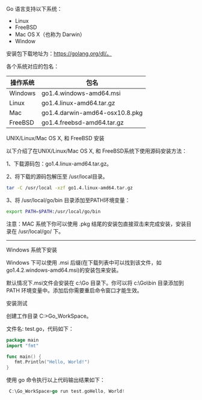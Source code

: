 Go 语言支持以下系统：

- Linux
- FreeBSD
- Mac OS X（也称为 Darwin）
- Window

安装包下载地址为：https://golang.org/dl/。

各个系统对应的包名：

| 操作系统 | 包名                           |
| -------- | ------------------------------ |
| Windows  | go1.4.windows-amd64.msi        |
| Linux    | go1.4.linux-amd64.tar.gz       |
| Mac      | go1.4.darwin-amd64-osx10.8.pkg |
| FreeBSD  | go1.4.freebsd-amd64.tar.gz     |

UNIX/Linux/Mac OS X, 和 FreeBSD 安装

以下介绍了在UNIX/Linux/Mac OS X, 和 FreeBSD系统下使用源码安装方法：

1、下载源码包：go1.4.linux-amd64.tar.gz。

2、将下载的源码包解压至 /usr/local目录。

```sh
tar -C /usr/local -xzf go1.4.linux-amd64.tar.gz
```

3、将 /usr/local/go/bin 目录添加至PATH环境变量：

```sh
export PATH=$PATH:/usr/local/go/bin
```

注意：MAC 系统下你可以使用 .pkg 结尾的安装包直接双击来完成安装，安装目录在 /usr/local/go/ 下。

------

Windows 系统下安装

Windows 下可以使用 .msi 后缀(在下载列表中可以找到该文件，如go1.4.2.windows-amd64.msi)的安装包来安装。

默认情况下.msi文件会安装在 c:\Go 目录下。你可以将 c:\Go\bin 目录添加到 PATH 环境变量中。添加后你需要重启命令窗口才能生效。

安装测试

创建工作目录 C:\>Go_WorkSpace。

文件名: test.go，代码如下：

```go
package main
import "fmt"

func main() {
   fmt.Println("Hello, World!")
}
```

使用 go 命令执行以上代码输出结果如下：

```go
 C:\Go_WorkSpace>go run test.goHello, World!
```

